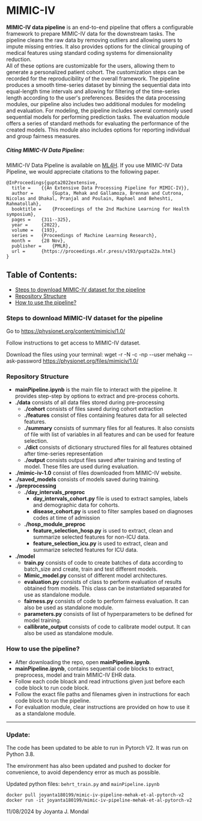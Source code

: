 # MIMIC-IV

**MIMIC-IV data pipeline** is an end-to-end pipeline that offers a configurable framework to prepare MIMIC-IV data for the downstream tasks.
The pipeline cleans the raw data by removing outliers and allowing users to impute missing entries.
It also provides options for the clinical grouping of medical features using standard coding systems for dimensionality reduction.  
All of these options are customizable for the users, allowing them to generate a personalized patient cohort.
The customization steps can be recorded for the reproducibility of the overall framework.
The pipeline produces a smooth time-series dataset by binning the sequential data into equal-length time intervals and allowing for filtering of the time-series length according to the user's preferences.
Besides the data processing modules, our pipeline also includes two additional modules for modeling and evaluation.
For modeling, the pipeline includes several commonly used sequential models for performing prediction tasks.
The evaluation module offers a series of standard methods for evaluating the performance of the created models.
This module also includes options for reporting individual and group fairness measures.

##### Citing MIMIC-IV Data Pipeline:

MIMIC-IV Data Pipeline is available on [ML4H](https://proceedings.mlr.press/v193/gupta22a/gupta22a.pdf).
If you use MIMIC-IV Data Pipeline, we would appreciate citations to the following paper.

```
@InProceedings{gupta2022extensive,
  title = 	 {{An Extensive Data Processing Pipeline for MIMIC-IV}},
  author =       {Gupta, Mehak and Gallamoza, Brennan and Cutrona, Nicolas and Dhakal, Pranjal and Poulain, Raphael and Beheshti, Rahmatollah},
  booktitle = 	 {Proceedings of the 2nd Machine Learning for Health symposium},
  pages = 	 {311--325},
  year = 	 {2022},
  volume = 	 {193},
  series = 	 {Proceedings of Machine Learning Research},
  month = 	 {28 Nov},
  publisher =    {PMLR},
  url = 	 {https://proceedings.mlr.press/v193/gupta22a.html}
}
```

## Table of Contents:

- [Steps to download MIMIC-IV dataset for the pipeline](#Steps-to-download-MIMIC-IV-dataset-for-the-pipeline)
- [Repository Structure](#Repository-Structure)
- [How to use the pipeline?](#How-to-use-the-pipeline)

### Steps to download MIMIC-IV dataset for the pipeline

Go to https://physionet.org/content/mimiciv/1.0/

Follow instructions to get access to MIMIC-IV dataset.

Download the files using your terminal: wget -r -N -c -np --user mehakg --ask-password https://physionet.org/files/mimiciv/1.0/

### Repository Structure

- **mainPipeline.ipynb**
  is the main file to interact with the pipeline. It provides step-step by options to extract and pre-process cohorts.
- **./data**
  consists of all data files stored during pre-processing
  - **./cohort**
    consists of files saved during cohort extraction
  - **./features**
    consist of files containing features data for all selected features.
  - **./summary**
    consists of summary files for all features.
    It also consists of file with list of variables in all features and can be used for feature selection.
  - **./dict**
    consists of dictionary structured files for all features obtained after time-series representation
  - **./output**
    consists output files saved after training and testing of model. These files are used during evaluation.
- **./mimic-iv-1.0**
  consist of files downloaded from MIMIC-IV website.
- **./saved_models**
  consists of models saved during training.
- **./preprocessing**
  - **./day_intervals_preproc**
    - **day_intervals_cohort.py** file is used to extract samples, labels and demographic data for cohorts.
    - **disease_cohort.py** is used to filter samples based on diagnoses codes at time of admission
  - **./hosp_module_preproc**
    - **feature_selection_hosp.py** is used to extract, clean and summarize selected features for non-ICU data.
    - **feature_selection_icu.py** is used to extract, clean and summarize selected features for ICU data.
- **./model**
  - **train.py**
    consists of code to create batches of data according to batch_size and create, train and test different models.
  - **Mimic_model.py**
    consist of different model architectures.
  - **evaluation.py**
    consists of class to perform evaluation of results obtained from models.
    This class can be instantiated separated for use as standalone module.
  - **fairness.py**
    consists of code to perform fairness evaluation.
    It can also be used as standalone module.
  - **parameters.py**
    consists of list of hyperparameters to be defined for model training.
  - **callibrate_output**
    consists of code to calibrate model output.
    It can also be used as standalone module.

### How to use the pipeline?

- After downloading the repo, open **mainPipeline.ipynb**.
- **mainPipeline.ipynb**, contains sequential code blocks to extract, preprocess, model and train MIMIC-IV EHR data.
- Follow each code bloack and read intructions given just before each code block to run code block.
- Follow the exact file paths and filenames given in instructions for each code block to run the pipeline.
- For evaluation module, clear instructions are provided on how to use it as a standalone module.

---

### Update:

The code has been updated to be able to run in Pytorch V2. It was run on Python 3.8.

The environment has also been updated and pushed to docker for convenience, to avoid dependency error as much as possible.

Updated python files: `behrt_train.py` and `mainPipeline.ipynb`

```
docker pull joyanta180199/mimic-iv-pipeline-mehak-et-al-pytorch-v2
docker run -it joyanta180199/mimic-iv-pipeline-mehak-et-al-pytorch-v2
```

11/08/2024
by Joyanta J. Mondal
